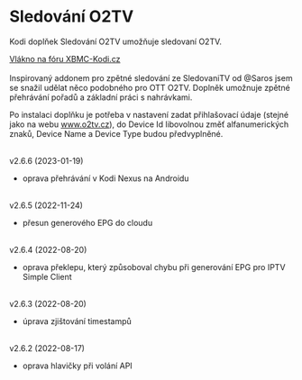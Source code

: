 <h1>Sledování O2TV</h1>
<p>
Kodi doplňek Sledování O2TV umožňuje sledovaní O2TV.
<p>
<a href="https://www.xbmc-kodi.cz/prispevek-zpetne-sledovani-o2tv-ott">Vlákno na fóru XBMC-Kodi.cz</a><br><br>
Inspirovaný addonem pro zpětné sledování ze SledovaniTV od @Saros  jsem se snažil udělat něco podobného pro OTT O2TV. Doplněk umožnuje zpětné přehrávání pořadů a základní práci s nahrávkami.

Po instalaci doplňku je potřeba v nastavení zadat přihlašovací údaje (stejné jako na webu www.o2tv.cz), do Device Id libovolnou změť alfanumerických znaků, Device Name a Device Type budou předvyplněné.<br><br>

v2.6.6 (2023-01-19)<br>
- oprava přehrávání v Kodi Nexus na Androidu<br><br>

v2.6.5 (2022-11-24)<br>
- přesun generového EPG do cloudu<br><br>

v2.6.4 (2022-08-20)<br>
- oprava překlepu, který způsoboval chybu při generování EPG pro IPTV Simple Client<br><br>

v2.6.3 (2022-08-20)<br>
- úprava zjištování timestampů<br><br>

v2.6.2 (2022-08-17)<br>
- oprava hlavičky při volání API<br><br>
</p>
